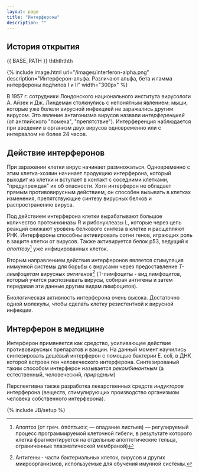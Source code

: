 ```yaml
---
layout: page
title: "Интерфероны"
description: ""
---
```


История открытия
----------------

{{ BASE_PATH }}
ththththth

{% include image.html url="/images/interferon-alpha.png" description="Интерферон-альфа. Различают альфа, бета и гамма интерфероны подтипов I и II" width="300px" %}

<!-- ![Интерферон Альфа]({{ BASE_PATH }}/images/interferon-alpha.png) -->

В 1957 г. сотрудники Лондонского национального института вирусологи А. Айзек и Дж. Линдеман столкнулись с непонятным явлением: мыши, которые уже болели вирусной инфекцией не заражались другим вирусом. Это явление антагонизма вирусов назвали *интерференцией* (от английского "помеха", "препятствие"). Интерференция наблюдается при введении в организм двух вирусов одновременно или с интервалом не более 24 часов.

Действие интерферонов
---------------------

При заражении клетки вирус начинает размножаться. Одновременно с этим клетка-хозяин начинает продукцию интерферона, который выходит из клетки и вступает в контакт с соседними клетками, "предупреждая" их об опасности. Хотя интерферон не обладает прямым противовирусным действием, он способен вызывать в клетках изменения, препятствующие синтезу вирусных белков и распространению вируса.

Под действием интерферона клетки вырабатывают большое количество протеинкиназы R и рибонуклеазы L, которые через цепь реакций снижают уровень белкового синтеза в клетке и расщепляют РНК.  Интерфероны способны активировать сотни генов, играющих роль в защите клетки от вирусов. Также активируется белок p53, ведущий к *апоптозу*[^1] уже инфицированных клеток. 

Вторым направлением действия интерферонов является стимуляция иммунной системы для борьбы с вирусами через предоставление *T-лимфоцитам* вирусных *антигенов*[^2] (T-лимфоциты - вид лимфоцитов, который учится распознавать вирусы, собирая антигены и затем передавая эти данные другим видам лимфоцитов).  


Биологическая активность интерферона очень высока. Достаточно одной молекулы, чтобы сделать клетку резистентной к вирусной инфекции.

Интерферон в медицине
---------------------

Интерферон примяняется как средство, усиливающее действие противовирусных препаратов и вакцин. На данный момент научились синтезировать дешёвый интерферон с помощью бактерии E. coli, в ДНК которой встроен ген человеческого интерферона. Синтезированый таким способом интерферон называется *рекомбинантным* (а естественный, человеческий, *природным*)

Перспективна также разработка лекарственных средств *индукторов* интерферона (веществ, стимулирующих производство организмом человека собственного интерферона).

[^1]: Апоптоз (от греч. ἀπόπτωσις — опадание листьев) — регулируемый процесс программируемой клеточной гибели, в результате которого клетка фрагментируется на отдельные апоптотические тельца, ограниченные плазматической мембраной)

[^2]: Антигены - части бактериальных клеток, вирусов и других микроорганизмов, используемые для обучения имунной системы.

{% include JB/setup %}
